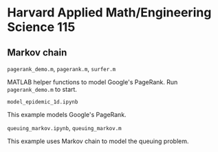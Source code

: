 # Harvard Applied Math/Engineering Science 115

## Markov chain

`pagerank_demo.m`, `pagerank.m`, `surfer.m`

MATLAB helper functions to model Google's PageRank. Run `pagerank_demo.m` to start.

`model_epidemic_1d.ipynb`

This example models Google's PageRank.

`queuing_markov.ipynb`, `queuing_markov.m`

This example uses Markov chain to model the queuing problem.